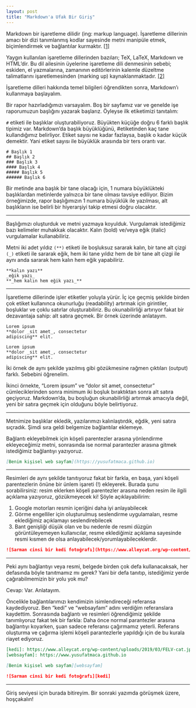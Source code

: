 ```yaml
---
layout: post
title: "Markdown'a Ufak Bir Giriş"
---
```


Markdown bir işaretleme dilidir (ing: markup language). İşaretleme dillerinin amacı bir dizi tanımlanmış kodlar sayesinde metni manipüle etmek, biçimlendirmek ve bağlantılar kurmaktır. [[1]](https://en.wikipedia.org/wiki/Markup_language?useskin=vector)

Yaygın kullanılan işaretleme dillerinden bazıları; TeX, LaTeX, Markdown ve HTML’dir. Bu dil ailesinin üyelerine işaretleme dili denmesinin sebebi; eskiden, el yazmalarına, zamanının editörlerinin kalemle düzeltme talimatlarını işaretlemesinden (marking up) kaynaklanmaktadır. [[2]](https://en.wikipedia.org/wiki/Markup_language?useskin=vector)

İşaretleme dilleri hakkında temel bilgileri öğrendikten sonra, Markdown’ı kullanmaya başlayalım.

Bir rapor hazırladığımızı varsayalım. Boş bir sayfamız var ve genelde işe raporumuzun başlığını yazarak başlarız. Öyleyse ilk etiketimizi tanıtalım:

`#` etiketi ile başlıklar oluşturabiliyoruz. Büyükten küçüğe doğru 6 farklı başlık tipimiz var. Markdown’da başlık büyüklüğünü, #etiketinden kaç tane kullandığımız belirliyor. Etiket sayısı ne kadar fazlaysa, başlık o kadar küçük demektir. Yani etiket sayısı ile büyüklük arasında bir ters orantı var.

```
# Başlık 1
## Başlık 2
### Başlık 3
#### Başlık 4
##### Başlık 5
###### Başlık 6
```
<script src="https://gist.github.com/yusufatmaca/b1d559f70df88c26a9a853894b870d0c.js"></script>

Bir metinde ana başlık bir tane olacağı için, 1 numara büyüklükteki başlıklardan metinlerde yalnızca bir tane olması tavsiye ediliyor. Bizim örneğimizde, rapor başlığımızın 1 numara büyüklük ile yazılması, alt başlıkların ise belirli bir hiyerarşiyi takip etmesi doğru olacaktır.

---

Başlığımızı oluşturduk ve metni yazmaya koyulduk. Vurgulamak istediğimiz bazı kelimeler muhakkak olacaktır. Kalın (bold) ve/veya eğik (italic) vurgulamalar kullanabiliriz.

Metni iki adet yıldız `(**)` etiketi ile boşluksuz sararak kalın, bir tane alt çizgi `(_)` etiketi ile sararak eğik, hem iki tane yıldız hem de bir tane alt çizgi ile aynı anda sararak hem kalın hem eğik yapabiliriz.

```
**kalın yazı**
_eğik yazı_
**_hem kalın hem eğik yazı_**
```
<script src="https://gist.github.com/yusufatmaca/0abc58e5f983899beaa04d1ebd6b4b78.js"></script>

---

İşaretleme dillerinde işler etiketler yoluyla yürür. İç içe geçmiş şekilde birden çok etiket kullanınca okunurluğu (readability) artırmak için girintiler, boşluklar ve çoklu satırlar oluşturabiliriz. Bu okunabilirliği artırıyor fakat bir dezavantaja sahip: alt satıra geçmek. Bir örnek üzerinde anlatayım.

```
Lorem ipsum
**dolor _sit amet_, consectetur
adipiscing** elit.

Lorem ipsum  
**dolor _sit amet_, consectetur  
adipiscing** elit.
```

<script src="https://gist.github.com/yusufatmaca/125bf21a007ac0127dca531f486fc4bf.js"></script>

İki örnek de aynı şekilde yazılmış gibi gözükmesine rağmen çıktıları (output) farklı. Sebebini öğrenelim.

İkinci örnekte, “Lorem ipsum” ve “dolor sit amet, consectetur” cümleciklerinden sonra minimum iki boşluk bıraktıktan sonra alt satıra geçiyoruz. Markdown’da, bu boşluğun okunabilirliği artırmak amacıyla değil, yeni bir satıra geçmek için olduğunu böyle belirtiyoruz.

---

Metnimize başlıklar ekledik, yazılarımızı kalınlaştırdık, eğdik, yeni satıra sıçradık. Şimdi sıra geldi belgemize bağlantılar eklemeye.

Bağlantı ekleyebilmek için köşeli parentezler arasına yönlendirme ekleyeceğimiz metni, sonrasında ise normal parantezler arasına gitmek istediğimiz bağlantıyı yazıyoruz.

```Markdown
[Benim kişisel web sayfam](https://yusufatmaca.github.io)
```

<script src="https://gist.github.com/yusufatmaca/ddabe6471092b3970b3a8939575f9e3a.js"></script>

---

Resimleri de aynı şekilde tanıtıyoruz fakat bir farkla, en başa, yani köşeli parentezlerin önüne bir ünlem işareti (!) ekleyerek. Burada şunu sorabilirsiniz: resim eklerken köşeli parentezler arasına neden resim ile ilgili açıklama yazıyoruz, gözükmeyecek ki! Şöyle açıklayabilirim:

1. Google motorları resmin içeriğini daha iyi anlayabilecek
2. Görme engelliler için oluşturulmuş seslendirme uygulamaları, resme eklediğimiz açıklamayı seslendirebilecek
3. Bant genişliği düşük olan ve bu nedenle de resmi düzgün görüntüleyemeyen kullanıcılar, resme eklediğimiz açıklama sayesinde resmi kısmen de olsa anlayabilecek/yorumlayabileceklerdir.

```Markdown
![Sarman cinsi bir kedi fotoğrafı](https://www.alleycat.org/wp-content/uploads/2019/03/FELV-cat.jpg)
```

<script src="https://gist.github.com/yusufatmaca/1038818240e2561112402f75c250230b.js"></script>

---

Peki aynı bağlantıyı veya resmi, belgede birden çok defa kullanacaksak, her defasında böyle tanıtmamız mı gerek? Yani bir defa tanıtıp, istediğimiz yerde çağırabilmemizin bir yolu yok mu?

Cevap: Var. Anlatayım.

Öncelikle bağlantılarımızı kendimizin isimlendireceği referansa kaydediyoruz. Ben “kedi” ve “websayfam” adını verdiğim referanslara kaydettim. Sonrasında bağlantı ve resimleri öğrendiğimiz şekilde tanımlıyoruz fakat tek bir farkla: Daha önce normal parantezler arasına bağlantıyı koyarken, şuan sadece referansı çağırmamız yeterli. Referans oluşturma ve çağırma işlemi köşeli parantezlerle yapıldığı için de bu kurala riayet ediyoruz.


```Markdown
[kedi]: https://www.alleycat.org/wp-content/uploads/2019/03/FELV-cat.jpg
[websayfam]: https://www.yusufatmaca.github.io

[Benim kişisel web sayfam][websayfam]  

![Sarman cinsi bir kedi fotoğrafı][kedi]
```

<script src="https://gist.github.com/yusufatmaca/4f88d25474a70ba29b6daee043937b90.js"></script>

---

Giriş seviyesi için burada bitireyim. Bir sonraki yazımda görüşmek üzere, hoşçakalın!